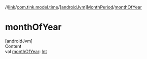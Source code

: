 //[link](../../index.md)/[com.tink.model.time](../index.md)/[[androidJvm]MonthPeriod](index.md)/[monthOfYear](month-of-year.md)



# monthOfYear  
[androidJvm]  
Content  
val [monthOfYear](month-of-year.md): [Int](https://kotlinlang.org/api/latest/jvm/stdlib/kotlin/-int/index.html)  



